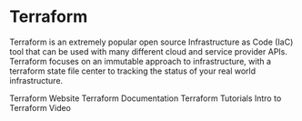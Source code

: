 # Terraform

Terraform is an extremely popular open source Infrastructure as Code (IaC) tool that can be used with many different cloud and service provider APIs. Terraform focuses on an immutable approach to infrastructure, with a terraform state file center to tracking the status of your real world infrastructure.

<BadgeLink badgeText='Official Website' colorScheme='blue' href='https://www.terraform.io/'>Terraform Website</BadgeLink>
<BadgeLink badgeText='Official Documentation' colorScheme='blue' href='https://www.terraform.io/docs'>Terraform Documentation</BadgeLink>
<BadgeLink badgeText='Tutorials' colorScheme='blue' href='https://learn.hashicorp.com/terraform'>Terraform Tutorials</BadgeLink>
<BadgeLink badgeText='Intro Video' colorScheme='blue' href='https://www.youtube.com/watch?v=h970ZBgKINg&ab_channel=HashiCorp'>Intro to Terraform Video</BadgeLink>
